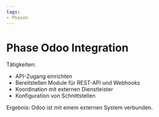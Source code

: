 ```yaml
---
tags:
- Phasen
---
```

# Phase Odoo Integration

Tätigkeiten:

* API-Zugang einrichten
* Bereitstellen Module für REST-API und Webhooks
* Koordination mit externen Dienstleister
* Konfiguration von Schnittstellen

Ergebnis: Odoo ist mit einem externen System verbunden.
